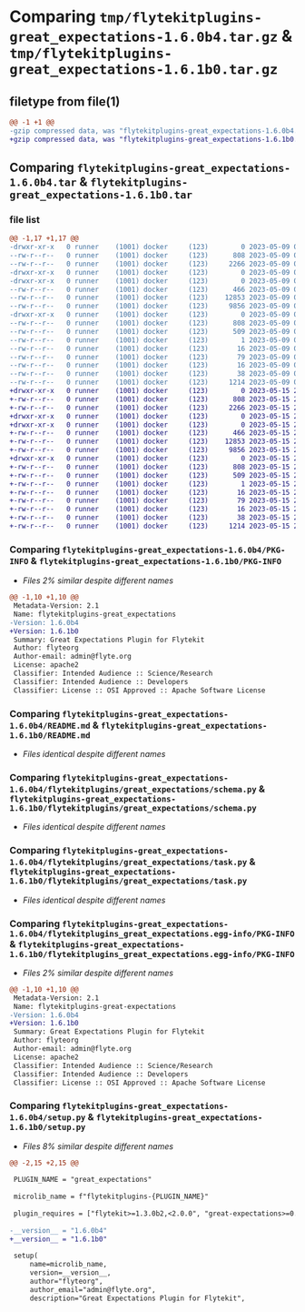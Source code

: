 # Comparing `tmp/flytekitplugins-great_expectations-1.6.0b4.tar.gz` & `tmp/flytekitplugins-great_expectations-1.6.1b0.tar.gz`

## filetype from file(1)

```diff
@@ -1 +1 @@
-gzip compressed data, was "flytekitplugins-great_expectations-1.6.0b4.tar", last modified: Tue May  9 00:42:34 2023, max compression
+gzip compressed data, was "flytekitplugins-great_expectations-1.6.1b0.tar", last modified: Mon May 15 22:07:04 2023, max compression
```

## Comparing `flytekitplugins-great_expectations-1.6.0b4.tar` & `flytekitplugins-great_expectations-1.6.1b0.tar`

### file list

```diff
@@ -1,17 +1,17 @@
-drwxr-xr-x   0 runner    (1001) docker     (123)        0 2023-05-09 00:42:34.644763 flytekitplugins-great_expectations-1.6.0b4/
--rw-r--r--   0 runner    (1001) docker     (123)      808 2023-05-09 00:42:34.640763 flytekitplugins-great_expectations-1.6.0b4/PKG-INFO
--rw-r--r--   0 runner    (1001) docker     (123)     2266 2023-05-09 00:42:15.000000 flytekitplugins-great_expectations-1.6.0b4/README.md
-drwxr-xr-x   0 runner    (1001) docker     (123)        0 2023-05-09 00:42:34.640763 flytekitplugins-great_expectations-1.6.0b4/flytekitplugins/
-drwxr-xr-x   0 runner    (1001) docker     (123)        0 2023-05-09 00:42:34.640763 flytekitplugins-great_expectations-1.6.0b4/flytekitplugins/great_expectations/
--rw-r--r--   0 runner    (1001) docker     (123)      466 2023-05-09 00:42:15.000000 flytekitplugins-great_expectations-1.6.0b4/flytekitplugins/great_expectations/__init__.py
--rw-r--r--   0 runner    (1001) docker     (123)    12853 2023-05-09 00:42:15.000000 flytekitplugins-great_expectations-1.6.0b4/flytekitplugins/great_expectations/schema.py
--rw-r--r--   0 runner    (1001) docker     (123)     9856 2023-05-09 00:42:15.000000 flytekitplugins-great_expectations-1.6.0b4/flytekitplugins/great_expectations/task.py
-drwxr-xr-x   0 runner    (1001) docker     (123)        0 2023-05-09 00:42:34.640763 flytekitplugins-great_expectations-1.6.0b4/flytekitplugins_great_expectations.egg-info/
--rw-r--r--   0 runner    (1001) docker     (123)      808 2023-05-09 00:42:34.000000 flytekitplugins-great_expectations-1.6.0b4/flytekitplugins_great_expectations.egg-info/PKG-INFO
--rw-r--r--   0 runner    (1001) docker     (123)      509 2023-05-09 00:42:34.000000 flytekitplugins-great_expectations-1.6.0b4/flytekitplugins_great_expectations.egg-info/SOURCES.txt
--rw-r--r--   0 runner    (1001) docker     (123)        1 2023-05-09 00:42:34.000000 flytekitplugins-great_expectations-1.6.0b4/flytekitplugins_great_expectations.egg-info/dependency_links.txt
--rw-r--r--   0 runner    (1001) docker     (123)       16 2023-05-09 00:42:34.000000 flytekitplugins-great_expectations-1.6.0b4/flytekitplugins_great_expectations.egg-info/namespace_packages.txt
--rw-r--r--   0 runner    (1001) docker     (123)       79 2023-05-09 00:42:34.000000 flytekitplugins-great_expectations-1.6.0b4/flytekitplugins_great_expectations.egg-info/requires.txt
--rw-r--r--   0 runner    (1001) docker     (123)       16 2023-05-09 00:42:34.000000 flytekitplugins-great_expectations-1.6.0b4/flytekitplugins_great_expectations.egg-info/top_level.txt
--rw-r--r--   0 runner    (1001) docker     (123)       38 2023-05-09 00:42:34.644763 flytekitplugins-great_expectations-1.6.0b4/setup.cfg
--rw-r--r--   0 runner    (1001) docker     (123)     1214 2023-05-09 00:42:30.000000 flytekitplugins-great_expectations-1.6.0b4/setup.py
+drwxr-xr-x   0 runner    (1001) docker     (123)        0 2023-05-15 22:07:04.851819 flytekitplugins-great_expectations-1.6.1b0/
+-rw-r--r--   0 runner    (1001) docker     (123)      808 2023-05-15 22:07:04.851819 flytekitplugins-great_expectations-1.6.1b0/PKG-INFO
+-rw-r--r--   0 runner    (1001) docker     (123)     2266 2023-05-15 22:06:44.000000 flytekitplugins-great_expectations-1.6.1b0/README.md
+drwxr-xr-x   0 runner    (1001) docker     (123)        0 2023-05-15 22:07:04.851819 flytekitplugins-great_expectations-1.6.1b0/flytekitplugins/
+drwxr-xr-x   0 runner    (1001) docker     (123)        0 2023-05-15 22:07:04.851819 flytekitplugins-great_expectations-1.6.1b0/flytekitplugins/great_expectations/
+-rw-r--r--   0 runner    (1001) docker     (123)      466 2023-05-15 22:06:44.000000 flytekitplugins-great_expectations-1.6.1b0/flytekitplugins/great_expectations/__init__.py
+-rw-r--r--   0 runner    (1001) docker     (123)    12853 2023-05-15 22:06:44.000000 flytekitplugins-great_expectations-1.6.1b0/flytekitplugins/great_expectations/schema.py
+-rw-r--r--   0 runner    (1001) docker     (123)     9856 2023-05-15 22:06:44.000000 flytekitplugins-great_expectations-1.6.1b0/flytekitplugins/great_expectations/task.py
+drwxr-xr-x   0 runner    (1001) docker     (123)        0 2023-05-15 22:07:04.851819 flytekitplugins-great_expectations-1.6.1b0/flytekitplugins_great_expectations.egg-info/
+-rw-r--r--   0 runner    (1001) docker     (123)      808 2023-05-15 22:07:04.000000 flytekitplugins-great_expectations-1.6.1b0/flytekitplugins_great_expectations.egg-info/PKG-INFO
+-rw-r--r--   0 runner    (1001) docker     (123)      509 2023-05-15 22:07:04.000000 flytekitplugins-great_expectations-1.6.1b0/flytekitplugins_great_expectations.egg-info/SOURCES.txt
+-rw-r--r--   0 runner    (1001) docker     (123)        1 2023-05-15 22:07:04.000000 flytekitplugins-great_expectations-1.6.1b0/flytekitplugins_great_expectations.egg-info/dependency_links.txt
+-rw-r--r--   0 runner    (1001) docker     (123)       16 2023-05-15 22:07:04.000000 flytekitplugins-great_expectations-1.6.1b0/flytekitplugins_great_expectations.egg-info/namespace_packages.txt
+-rw-r--r--   0 runner    (1001) docker     (123)       79 2023-05-15 22:07:04.000000 flytekitplugins-great_expectations-1.6.1b0/flytekitplugins_great_expectations.egg-info/requires.txt
+-rw-r--r--   0 runner    (1001) docker     (123)       16 2023-05-15 22:07:04.000000 flytekitplugins-great_expectations-1.6.1b0/flytekitplugins_great_expectations.egg-info/top_level.txt
+-rw-r--r--   0 runner    (1001) docker     (123)       38 2023-05-15 22:07:04.851819 flytekitplugins-great_expectations-1.6.1b0/setup.cfg
+-rw-r--r--   0 runner    (1001) docker     (123)     1214 2023-05-15 22:07:00.000000 flytekitplugins-great_expectations-1.6.1b0/setup.py
```

### Comparing `flytekitplugins-great_expectations-1.6.0b4/PKG-INFO` & `flytekitplugins-great_expectations-1.6.1b0/PKG-INFO`

 * *Files 2% similar despite different names*

```diff
@@ -1,10 +1,10 @@
 Metadata-Version: 2.1
 Name: flytekitplugins-great_expectations
-Version: 1.6.0b4
+Version: 1.6.1b0
 Summary: Great Expectations Plugin for Flytekit
 Author: flyteorg
 Author-email: admin@flyte.org
 License: apache2
 Classifier: Intended Audience :: Science/Research
 Classifier: Intended Audience :: Developers
 Classifier: License :: OSI Approved :: Apache Software License
```

### Comparing `flytekitplugins-great_expectations-1.6.0b4/README.md` & `flytekitplugins-great_expectations-1.6.1b0/README.md`

 * *Files identical despite different names*

### Comparing `flytekitplugins-great_expectations-1.6.0b4/flytekitplugins/great_expectations/schema.py` & `flytekitplugins-great_expectations-1.6.1b0/flytekitplugins/great_expectations/schema.py`

 * *Files identical despite different names*

### Comparing `flytekitplugins-great_expectations-1.6.0b4/flytekitplugins/great_expectations/task.py` & `flytekitplugins-great_expectations-1.6.1b0/flytekitplugins/great_expectations/task.py`

 * *Files identical despite different names*

### Comparing `flytekitplugins-great_expectations-1.6.0b4/flytekitplugins_great_expectations.egg-info/PKG-INFO` & `flytekitplugins-great_expectations-1.6.1b0/flytekitplugins_great_expectations.egg-info/PKG-INFO`

 * *Files 2% similar despite different names*

```diff
@@ -1,10 +1,10 @@
 Metadata-Version: 2.1
 Name: flytekitplugins-great-expectations
-Version: 1.6.0b4
+Version: 1.6.1b0
 Summary: Great Expectations Plugin for Flytekit
 Author: flyteorg
 Author-email: admin@flyte.org
 License: apache2
 Classifier: Intended Audience :: Science/Research
 Classifier: Intended Audience :: Developers
 Classifier: License :: OSI Approved :: Apache Software License
```

### Comparing `flytekitplugins-great_expectations-1.6.0b4/setup.py` & `flytekitplugins-great_expectations-1.6.1b0/setup.py`

 * *Files 8% similar despite different names*

```diff
@@ -2,15 +2,15 @@
 
 PLUGIN_NAME = "great_expectations"
 
 microlib_name = f"flytekitplugins-{PLUGIN_NAME}"
 
 plugin_requires = ["flytekit>=1.3.0b2,<2.0.0", "great-expectations>=0.13.30", "sqlalchemy>=1.4.23,<2.0.0"]
 
-__version__ = "1.6.0b4"
+__version__ = "1.6.1b0"
 
 setup(
     name=microlib_name,
     version=__version__,
     author="flyteorg",
     author_email="admin@flyte.org",
     description="Great Expectations Plugin for Flytekit",
```

